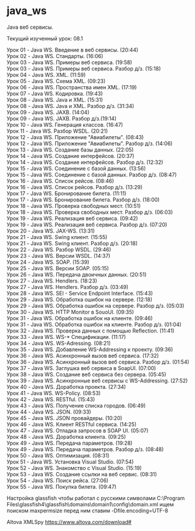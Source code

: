 # java_ws
Java веб сервисы.  <br />

Текущий изученный урок: 08.1 <br />

Урок 01 - Java WS. Введение в веб сервисы. (20:44) <br />
Урок 02 - Java WS. Стандарты. (16:06) <br />
Урок 03 - Java WS. Примеры веб сервиса. (19:58) <br />
Урок 03 - Java WS. Примеры веб сервиса. Разбор д/з. (15:18) <br />
Урок 04 - Java WS. XML. (11:59) <br />
Урок 05 - Java WS. Схема XML. (09:23) <br />
Урок 06 - Java WS. Пространства имен XML. (17:19) <br />
Урок 07 - Java WS. Кодировка. (19:43) <br />
Урок 08 - Java WS. Java и XML. (15:31) <br />
Урок 08 - Java WS. Java и XML. Разбор д/з. (31:34) <br />
Урок 09 - Java WS. JAXB. (14:04) <br />
Урок 09 - Java WS. JAXB. Разбор д/з.(19:14) <br />
Урок 10 - Java WS. Генерация классов. (16:47) <br />
Урок 11 - Java WS. Разбор WSDL. (20:21) <br />
Урок 12 - Java WS. Приложение "Авиабилеты". (08:43) <br />
Урок 12 - Java WS. Приложение "Авиабилеты". Разбор д/з. (14:06) <br />
Урок 13 - Java WS. Создание базы данных. (22:05) <br />
Урок 14 - Java WS. Создание интерфейсов. (20:37) <br />
Урок 14 - Java WS. Создание интерфейсов. Разбор д/з. (12:32) <br />
Урок 15 - Java WS. Соединение с базой данных. (13:56) <br />
Урок 15 - Java WS. Соединение с базой данных. Разбор д/з. (08:47) <br />
Урок 16 - Java WS. Список рейсов. (08:46) <br />
Урок 16 - Java WS. Список рейсов. Разбор д/з. (13:29) <br />
Урок 17 - Java WS. Бронирование билета. (11:11) <br />
Урок 17 - Java WS. Бронирование билета. Разбор д/з. (18:00) <br />
Урок 18 - Java WS. Проверка свободных мест. (10:51) <br />
Урок 18 - Java WS. Проверка свободных мест. Разбор д/з. (06:03) <br />
Урок 19 - Java WS. Реализация веб сервиса. (09:42) <br />
Урок 19 - Java WS. Реализация веб сервиса. Разбор д/з. (07:20) <br />
Урок 20 - Java WS. JAX-WS. (13:31) <br />
Урок 21 - Java WS. Swing клиент. (15:55) <br />
Урок 21 - Java WS. Swing клиент. Разбор д/з. (20:18) <br />
Урок 22 - Java WS. Разбор WSDL. (29:46) <br />
Урок 23 - Java WS. Версии WSDL. (14:37) <br />
Урок 24 - Java WS. SOAP. (15:39) <br />
Урок 25 - Java WS. Версии SOAP. (05:15) <br />
Урок 26 - Java WS. Передача двоичных данных. (20:51) <br />
Урок 27 - Java WS. Hendlers. (18:23) <br />
Урок 27 - Java WS. Hendlers. Разбор д/з. (03:49) <br />
Урок 28 - Java WS. SEI - Service Endpoint Interface. (15:43) <br />
Урок 29 - Java WS. Обработка ошибок на сервере. (12:18) <br />
Урок 29 - Java WS. Обработка ошибок на сервере. Разбор д/з. (05:03) <br />
Урок 30 - Java WS. HTTP Monitor в SouoUI. (09:35) <br />
Урок 31 - Java WS. Обработка ошибок на клиенте. (09:46) <br />
Урок 31 - Java WS. Обработка ошибок на клиенте. Разбор д/з. (01:04) <br />
Урок 32 - Java WS. Проверка данных с помощью Reflection. (11:41) <br />
Урок 33 - Java WS. WS-\* Спецификации. (11:17) <br />
Урок 34 - Java WS. WS-Adressing. (08:21) <br />
Урок 35 - Java WS. Добавление WS-Addressing к проекту. (09:36) <br />
Урок 36 - Java WS. Асинхронный вызов веб сервиса. (17:32) <br />
Урок 36 - Java WS. Асинхронный вызов веб сервиса. Разбор д/з. (01:54) <br />
Урок 37 - Java WS. Заглушка веб сервиса в SoapUI. (07:00) <br />
Урок 38 - Java WS. Создание веб сервиса без сервера. (05:45) <br />
Урок 39 - Java WS. Асинхронные веб сервисы с WS-Addressing. (27:52) <br />
Урок 40 - Java WS. Доработка проекта. (27:34) <br />
Урок 41 - Java WS. WS-Policy. (08:53) <br />
Урок 42 - Java WS. RESTful. (15:43) <br />
Урок 43 - Java WS. Получение списка городов. (06:49) <br />
Урок 44 - Java WS. JSON. (09:33) <br />
Урок 45 - Java WS. JSON провайдеры. (10:20) <br />
Урок 46 - Java WS. Клиент RESTful сервиса. (14:25) <br />
Урок 47 - Java WS. Отладка запросов в SOAP UI. (05:07) <br />
Урок 48 - Java WS. Доработка клиента. (09:25) <br />
Урок 49 - Java WS. Передача параметров. (19:28) <br />
Урок 49 - Java WS. Передача параметров. Разбор д/з. (08:48) <br />
Урок 50 - Java WS. Оптимизация. (08:31) <br />
Урок 51 - Java WS. Установка Visual Studio. (07:54) <br />
Урок 52 - Java WS. Знакомство с Visual Studio. (15:19) <br />
Урок 53 - Java WS. Создание ссылки на веб сервис. (08:31) <br />
Урок 54 - Java WS. Поиск рейса. (27:06) <br />
Урок 55 - Java WS. Покупка билета. (09:47) <br />

Настройка glassfish чтобы работал с русскими символами
C:\Program Files\glassfish4\glassfish\domains\domain1\config\domain.xml
ищем поиском maxpermsize
перед ним ставим
<jvm-options>-Dfile.encoding=UTF-8</jvm-options>

Altova XMLSpy https://www.altova.com/download#